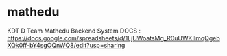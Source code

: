 # mathedu
KDT D Team Mathedu Backend System
DOCS : https://docs.google.com/spreadsheets/d/1LjUWoatsMg_R0uUWKIImqQgebXQk0ff-bY4sgOQnWQ8/edit?usp=sharing
